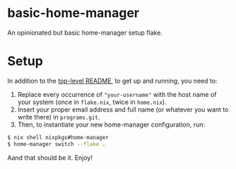 # basic-home-manager

An opinionated but basic home-manager setup flake.

# Setup

In addition to the [top-level README](../../README.md), to get up and running, you need to: 

1. Replace every occurrence of `"your-username"` with the host name of your system (once in `flake.nix`, twice in `home.nix`).
2. Insert your proper email address and full name (or whatever you want to write there) in `programs.git`.
3. Then, to instantiate your new home-manager configuration, run:
```bash
$ nix shell nixpkgs#home-manager
$ home-manager switch --flake .
```

Aand that should be it. Enjoy!